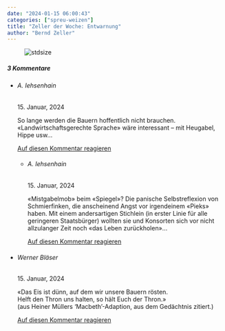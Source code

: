 ```yaml
---
date: "2024-01-15 06:00:43"
categories: ["spreu-weizen"]
title: "Zeller der Woche: Entwarnung"
author: "Bernd Zeller"
---
```



<figure>
<img src="https://www.publicomag.com/wp-content/uploads/2024/01/Entwarnung.jpg" alt=stdsize>
</figure>


<!--more-->
<h5 class="comments-h">
3 Kommentare </h5>
<ul class="commentlist">
<li class="comment even thread-even depth-1 clearfix" id="li-comment-120433">
<h6 class="author">A. Iehsenhain</h6> <span class="date">15. Januar, 2024</span>



So lange werden die Bauern hoffentlich nicht brauchen. «Landwirtschaftsgerechte Sprache» wäre interessant &#8211; mit Heugabel, Hippe usw&#8230;

<a rel="nofollow" class="comment-reply-link" href="#comment-120433" data-commentid="120433" data-postid="18240" data-belowelement="comment-120433" data-respondelement="respond" data-replyto="Antworte auf A. Iehsenhain" aria-label="Antworte auf A. Iehsenhain">Auf diesen Kommentar reagieren</a> 


<ul class="children">
<li class="comment odd alt depth-2 clearfix" id="li-comment-120436">
<h6 class="author">A. Iehsenhain</h6> <span class="date">15. Januar, 2024</span>



«Mistgabelmob» beim «Spiegel»? Die panische Selbstreflexion von Schmierfinken, die anscheinend Angst vor irgendeinem «Pieks» haben. Mit einem andersartigen Stichlein (in erster Linie für alle geringeren Staatsbürger) wollten sie und Konsorten sich vor nicht allzulanger Zeit noch «das Leben zurückholen»&#8230;

<a rel="nofollow" class="comment-reply-link" href="#comment-120436" data-commentid="120436" data-postid="18240" data-belowelement="comment-120436" data-respondelement="respond" data-replyto="Antworte auf A. Iehsenhain" aria-label="Antworte auf A. Iehsenhain">Auf diesen Kommentar reagieren</a> 


</li>
</ul>
</li>
<li class="comment even thread-odd thread-alt depth-1 clearfix" id="li-comment-120438">
<h6 class="author">Werner Bläser</h6> <span class="date">15. Januar, 2024</span>



«Das Eis ist dünn, auf dem wir unsere Bauern rösten.<br>
Helft den Thron uns halten, so hält Euch der Thron.»<br>
(aus Heiner Müllers &#8216;Macbeth&#8217;-Adaption, aus dem Gedächtnis zitiert.)

<a rel="nofollow" class="comment-reply-link" href="#comment-120438" data-commentid="120438" data-postid="18240" data-belowelement="comment-120438" data-respondelement="respond" data-replyto="Antworte auf Werner Bläser" aria-label="Antworte auf Werner Bläser">Auf diesen Kommentar reagieren</a> 


</li>
</ul>

